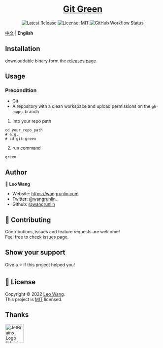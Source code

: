 <h1 align="center">
    <a href="https://wangrunlin.com/git-green/">Git Green</a>
</h1>

<p align="center">
  <a href="https://github.com/wangrunlin/git-green/releases/latest" target="_blank">
    <img alt="Latest Release" src="https://img.shields.io/github/v/release/wangrunlin/git-green?display_name=tag&style=for-the-badge" />
  </a>
  <a href="LICENSE" target="_blank">
    <img alt="License: MIT" src="https://img.shields.io/badge/License-MIT-yellow.svg?style=for-the-badge" />
  </a>
  <a href="https://github.com/wangrunlin/git-green/actions" target="_blank">
    <img alt="GitHub Workflow Status" src="https://img.shields.io/github/workflow/status/wangrunlin/git-green/Release?style=for-the-badge">
  </a>
</p>

[中文](README_zh.md) | **English**

## Installation

downloadable binary form the [releases page][]

## Usage

### Precondition

- Git
- A repository with a clean workspace and upload permissions on the `gh-pages` branch

1. Into your repo path
```shell
cd your_repo_path
# e.g.
# cd git-green
```
2. run command
```shell
green
```

## Author

👤 **Leo Wang**

* Website: https://wangrunlin.com
* Twitter: [@wangrunlin_](https://twitter.com/wangrunlin_)
* Github: [@wangrunlin](https://github.com/wangrunlin)

## 🤝 Contributing

Contributions, issues and feature requests are welcome!  
Feel free to check [issues page](https://github.com/wangrunlin/git-green/issues).

## Show your support

Give a ⭐️ if this project helped you!

## 📝 License

Copyright © 2022 [Leo Wang](https://github.com/wangrunlin).  
This project is [MIT](LICENSE) licensed.

## Thanks

<a href="https://jb.gg/OpenSourceSupport">
    <img width="60px" src="https://resources.jetbrains.com/storage/products/company/brand/logos/jb_beam.png" alt="JetBrains Logo (Main) logo.">
</a>


[releases page]: https://github.com/wangrunlin/git-green/releases/latest
